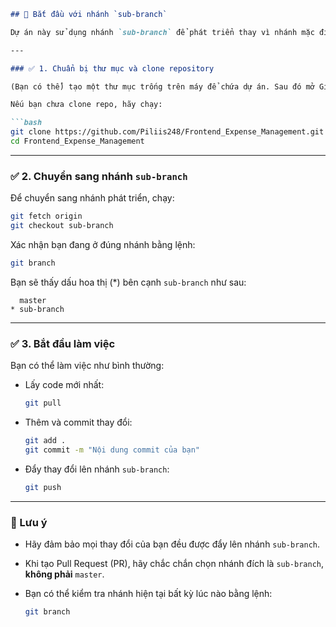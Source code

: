````markdown
## 🚀 Bắt đầu với nhánh `sub-branch`

Dự án này sử dụng nhánh `sub-branch` để phát triển thay vì nhánh mặc định `master`. Vui lòng làm theo các bước dưới đây để làm việc trên nhánh đúng.

---

### ✅ 1. Chuẩn bị thư mục và clone repository

(Bạn có thể) tạo một thư mục trống trên máy để chứa dự án. Sau đó mở Git Bash hoặc terminal trong thư mục đó.

Nếu bạn chưa clone repo, hãy chạy:

```bash
git clone https://github.com/Piliis248/Frontend_Expense_Management.git
cd Frontend_Expense_Management
````

---

### ✅ 2. Chuyển sang nhánh `sub-branch`

Để chuyển sang nhánh phát triển, chạy:

```bash
git fetch origin
git checkout sub-branch
```

Xác nhận bạn đang ở đúng nhánh bằng lệnh:

```bash
git branch
```

Bạn sẽ thấy dấu hoa thị (\*) bên cạnh `sub-branch` như sau:

```
  master
* sub-branch
```

---

### ✅ 3. Bắt đầu làm việc

Bạn có thể làm việc như bình thường:

* Lấy code mới nhất:

  ```bash
  git pull
  ```

* Thêm và commit thay đổi:

  ```bash
  git add .
  git commit -m "Nội dung commit của bạn"
  ```

* Đẩy thay đổi lên nhánh `sub-branch`:

  ```bash
  git push
  ```

---

### 📌 Lưu ý

* Hãy đảm bảo mọi thay đổi của bạn đều được đẩy lên nhánh `sub-branch`.
* Khi tạo Pull Request (PR), hãy chắc chắn chọn nhánh đích là `sub-branch`, **không phải** `master`.
* Bạn có thể kiểm tra nhánh hiện tại bất kỳ lúc nào bằng lệnh:

  ```bash
  git branch
  ```
